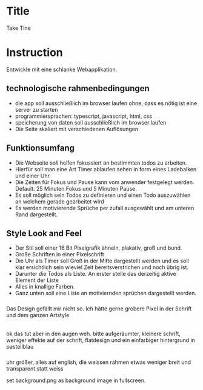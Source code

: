 

# Title
Take Tine

# Instruction
Entwickle mit eine schlanke Webapplikation. 

## technologische rahmenbedingungen
- die app soll ausschließlich im browser laufen ohne, dass es nötig ist eine server zu starten 
- programmiersprachen: typescript, javascript, html, css
- speicherung von daten soll ausschließlich im browser laufen 
- Die Seite skaliert mit verschiedenen Auflösungen

## Funktionsumfang
- Die Webseite soll helfen fokussiert an bestimmten todos zu arbeiten.
- Hierfür soll man eine Art Timer ablaufen sehen in form eines Ladebalken und einer Uhr. 
- Die Zeiten für Fokus und Pause kann vom anwender festgelegt werden. Default: 25 Minuten Fokus und 5 Minuten Pause.
- Es soll möglich sein Todos zu definieren und einen Todo auszuwählen an welchem gerade gearbeitet wird
- Es werden motivierende Sprüche per zufall ausgewählt und am unteren Rand dargestellt.

## Style Look and Feel
- Der Stil soll einer 16 Bit Pixelgrafik ähneln, plakativ, groß und bund.
- Große Schriften in einer Pixelschrift
- Die Uhr als Timer soll Groß in der Mitte dargestellt werden und es soll klar ersichtlich sein wieviel Zeit bereitsverstrichen und noch übrig ist. 
- Darunter die Todos als Liste. An erster stelle das derzeitig aktive Element der Liste
- Alles in knallige Farben. 
- Ganz unten soll eine Liste an motiviernden sprüchen dargestellt werden.

#####

Das Design gefällt mir nicht so. Ich hätte gerne grobere Pixel in der Schrift und dem ganzen Artstyle

######

ok das tut aber in den augen weh. bitte aufgeräumter, kleinere schrift, weniger effekte auf der schrift, flatdesign und ein einfarbiger hintergrund in pastellblau

#####
uhr größer, alles auf english, die weissen rahmen etwas weniger breit und transparent statt weiss

set background.png as background image in fullscreen.